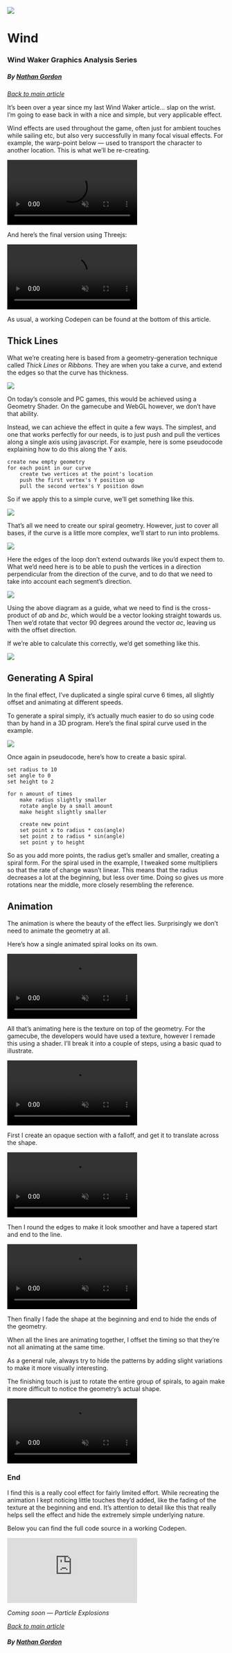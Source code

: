 ![](https://windwaker.graphics/assets/images/wind/header.jpeg)

# Wind

### Wind Waker Graphics Analysis Series

##### *By [Nathan Gordon](https://twitter.com/gordonnl)*

[*Back to main article*](https://windwaker.graphics)

It’s been over a year since my last Wind Waker article… slap on the wrist. I’m going to ease back in with a nice and simple, but very applicable effect.

Wind effects are used throughout the game, often just for ambient touches while sailing etc, but also very successfully in many focal visual effects. For example, the warp-point below — used to transport the character to another location. This is what we’ll be re-creating.

<video src="https://windwaker.graphics/assets/videos/wind/reference.mp4" playsinline loop muted autoplay="autoplay"></video>

And here’s the final version using Threejs:

<video src="https://windwaker.graphics/assets/videos/wind/recreation.mp4" playsinline loop muted autoplay="autoplay"></video>

As usual, a working Codepen can be found at the bottom of this article.

## Thick Lines

What we’re creating here is based from a geometry-generation technique called *Thick Lines* or *Ribbons*. They are when you take a curve, and extend the edges so that the curve has thickness.

![](https://windwaker.graphics/assets/images/wind/lines.jpeg)

On today’s console and PC games, this would be achieved using a Geometry Shader. On the gamecube and WebGL however, we don’t have that ability.

Instead, we can achieve the effect in quite a few ways. The simplest, and one that works perfectly for our needs, is to just push and pull the vertices along a single axis using javascript. For example, here is some pseudocode explaining how to do this along the Y axis.

    create new empty geometry
    for each point in our curve
        create two vertices at the point's location
        push the first vertex's Y position up
        pull the second vertex's Y position down

So if we apply this to a simple curve, we’ll get something like this.

![](https://windwaker.graphics/assets/images/wind/simple-curve.png)

That’s all we need to create our spiral geometry. However, just to cover all bases, if the curve is a little more complex, we’ll start to run into problems.

![](https://windwaker.graphics/assets/images/wind/loop.png)

Here the edges of the loop don’t extend outwards like you’d expect them to. What we’d need here is to be able to push the vertices in a direction perpendicular from the direction of the curve, and to do that we need to take into account each segment’s direction.

![](https://windwaker.graphics/assets/images/wind/segment-direction.jpeg)

Using the above diagram as a guide, what we need to find is the cross-product of *ab* and *bc*, which would be a vector looking straight towards us. Then we’d rotate that vector 90 degrees around the vector *ac*, leaving us with the offset direction.

If we’re able to calculate this correctly, we’d get something like this.

![](https://windwaker.graphics/assets/images/wind/loop-correct.png)

## Generating A Spiral

In the final effect, I’ve duplicated a single spiral curve 6 times, all slightly offset and animating at different speeds.

To generate a spiral simply, it’s actually much easier to do so using code than by hand in a 3D program. Here’s the final spiral curve used in the example.

![](https://windwaker.graphics/assets/images/wind/spiral.png)

Once again in pseudocode, here’s how to create a basic spiral.

    set radius to 10
    set angle to 0
    set height to 2

    for n amount of times
        make radius slightly smaller
        rotate angle by a small amount
        make height slightly smaller

        create new point
        set point x to radius * cos(angle)
        set point z to radius * sin(angle)
        set point y to height

So as you add more points, the radius get’s smaller and smaller, creating a spiral form. For the spiral used in the example, I tweaked some multipliers so that the rate of change wasn’t linear. This means that the radius decreases a lot at the beginning, but less over time. Doing so gives us more rotations near the middle, more closely resembling the reference.

## Animation

The animation is where the beauty of the effect lies. Surprisingly we don’t need to animate the geometry at all.

Here’s how a single animated spiral looks on its own.

<video src="https://windwaker.graphics/assets/videos/wind/single.mp4" playsinline loop muted autoplay="autoplay"></video>

All that’s animating here is the texture on top of the geometry. For the gamecube, the developers would have used a texture, however I remade this using a shader. I’ll break it into a couple of steps, using a basic quad to illustrate.

<video src="https://windwaker.graphics/assets/videos/wind/texture.mp4" playsinline loop muted autoplay="autoplay"></video>

First I create an opaque section with a falloff, and get it to translate across the shape.

<video src="https://windwaker.graphics/assets/videos/wind/falloff.mp4" playsinline loop muted autoplay="autoplay"></video>

Then I round the edges to make it look smoother and have a tapered start and end to the line.

<video src="https://windwaker.graphics/assets/videos/wind/taper.mp4" playsinline loop muted autoplay="autoplay"></video>

Then finally I fade the shape at the beginning and end to hide the ends of the geometry.

When all the lines are animating together, I offset the timing so that they’re not all animating at the same time.

As a general rule, always try to hide the patterns by adding slight variations to make it more visually interesting.

The finishing touch is just to rotate the entire group of spirals, to again make it more difficult to notice the geometry’s actual shape.

<video src="https://windwaker.graphics/assets/videos/wind/rotation.mp4" playsinline loop muted autoplay="autoplay"></video>

### End

I find this is a really cool effect for fairly limited effort. While recreating the animation I kept noticing little touches they’d added, like the fading of the texture at the beginning and end. It’s attention to detail like this that really helps sell the effect and hide the extremely simple underlying nature.

Below you can find the full code source in a working Codepen.

<iframe src="https://medium.com/media/72ab8e38dbc4928a94dc121850efca5c" frameborder=0></iframe>

*Coming soon — Particle Explosions*

[*Back to main article*](https://windwaker.graphics)

##### *By [Nathan Gordon](https://twitter.com/gordonnl)*